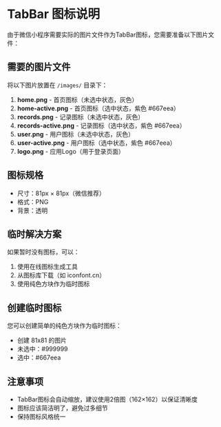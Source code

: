 # TabBar 图标说明

由于微信小程序需要实际的图片文件作为TabBar图标，您需要准备以下图片文件：

## 需要的图片文件

将以下图片放置在 `/images/` 目录下：

1. **home.png** - 首页图标（未选中状态，灰色）
2. **home-active.png** - 首页图标（选中状态，紫色 #667eea）
3. **records.png** - 记录图标（未选中状态，灰色）
4. **records-active.png** - 记录图标（选中状态，紫色 #667eea）
5. **user.png** - 用户图标（未选中状态，灰色）
6. **user-active.png** - 用户图标（选中状态，紫色 #667eea）
7. **logo.png** - 应用Logo（用于登录页面）

## 图标规格

- 尺寸：81px × 81px（微信推荐）
- 格式：PNG
- 背景：透明

## 临时解决方案

如果暂时没有图标，可以：

1. 使用在线图标生成工具
2. 从图标库下载（如 iconfont.cn）
3. 使用纯色方块作为临时图标

## 创建临时图标

您可以创建简单的纯色方块作为临时图标：
- 创建 81x81 的图片
- 未选中：#999999
- 选中：#667eea

## 注意事项

- TabBar图标会自动缩放，建议使用2倍图（162×162）以保证清晰度
- 图标应该简洁明了，避免过多细节
- 保持图标风格统一